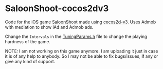 SaloonShoot-cocos2dv3
=====================
Code for the iOS game [SaloonShoot](https://itunes.apple.com/us/app/saloonshoot-fast-annoying/id872550824?mt=8) made using [cocos2d-v3](http://www.cocos2d-swift.org/blog/cocos2d-v3-is-here).
Uses Admob with mediation to show iAd and Admob ads.

Change the `Intervals` in the [TuningParams.h](https://github.com/iabtyagi/SaloonShoot-cocos2dv3/blob/master/SaloonShoot/Classes/TuningParams.h#L39) file to change the playing hardness of the game.

NOTE: I am not working on this game anymore. I am uploading it just in
case it is of any help to anybody. So I may not be able to fix
bugs/issues, if any or give any kind of support.
